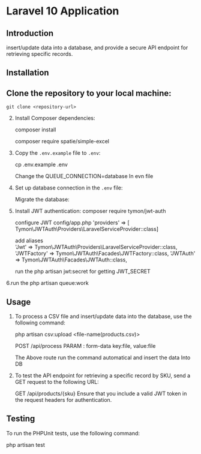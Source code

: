 # Laravel 10 Application

## Introduction

insert/update data into a database, and provide a secure API endpoint for retrieving specific records.

## Installation

## Clone the repository to your local machine:
	git clone <repository-url>


2. Install Composer dependencies:

	composer install

	composer require spatie/simple-excel


3. Copy the `.env.example` file to `.env`:

	cp .env.example .env

	Change the QUEUE_CONNECTION=database In evn file 


4. Set up database connection in the `.env` file:

	Migrate the database:


5. Install JWT authentication:
	composer require tymon/jwt-auth

	configure JWT config/app.php
	'providers' => [ Tymon\JWTAuth\Providers\LaravelServiceProvider::class]

	add  aliases  
	'Jwt' => Tymon\JWTAuth\Providers\LaravelServiceProvider::class,
   	'JWTFactory' => Tymon\JWTAuth\Facades\JWTFactory::class,
   	'JWTAuth' => Tymon\JWTAuth\Facades\JWTAuth::class,

   	run the php artisan jwt:secret for getting JWT_SECRET 

6.run the php artisan queue:work

## Usage

1. To process a CSV file and insert/update data into the database, use the following command:

	php artisan csv:upload <file-name(products.csv)>

	POST /api/process 
	PARAM : form-data 
	key:file,
	value:file

	The Above route run the command automatical and insert the data Into DB



2. To test the API endpoint for retrieving a specific record by SKU, send a GET request to the following URL:


	GET /api/products/{sku}
	Ensure that you include a valid JWT token in the request headers for authentication.


## Testing

To run the PHPUnit tests, use the following command:

php artisan test
